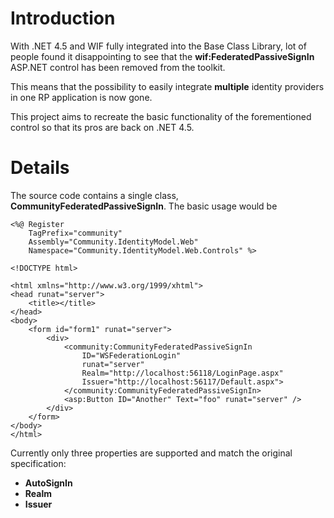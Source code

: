 # Introduction #

With .NET 4.5 and WIF fully integrated into the Base Class Library, lot of people found it disappointing to see that the **wif:FederatedPassiveSignIn** ASP.NET control has been removed from the toolkit.

This means that the possibility to easily integrate **multiple** identity providers in one RP application is now gone.

This project aims to recreate the basic functionality of the forementioned control so that its pros are back on .NET 4.5.

# Details #

The source code contains a single class, **CommunityFederatedPassiveSignIn**. The basic usage would be

```
<%@ Register 
    TagPrefix="community" 
    Assembly="Community.IdentityModel.Web" 
    Namespace="Community.IdentityModel.Web.Controls" %>

<!DOCTYPE html>

<html xmlns="http://www.w3.org/1999/xhtml">
<head runat="server">
    <title></title>
</head>
<body>
    <form id="form1" runat="server">
        <div>
            <community:CommunityFederatedPassiveSignIn
                ID="WSFederationLogin"
                runat="server"
                Realm="http://localhost:56118/LoginPage.aspx"
                Issuer="http://localhost:56117/Default.aspx">
            </community:CommunityFederatedPassiveSignIn>
            <asp:Button ID="Another" Text="foo" runat="server" />
        </div>
    </form>
</body>
</html>
```

Currently only three properties are supported and match the original specification:
  * **AutoSignIn**
  * **Realm**
  * **Issuer**